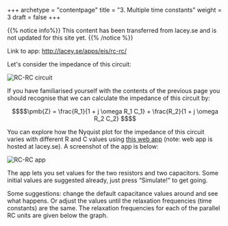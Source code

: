 +++
archetype = "contentpage"
title = "3. Multiple time constants"
weight = 3
draft = false
+++

{{% notice info%}}
This content has been transferred from lacey.se and is not updated for this site yet.
{{% /notice %}}

Link to app: http://lacey.se/apps/eis/rc-rc/

Let's consider the impedance of this circuit:

![RC-RC circuit](/images/experimental-electrochemistry/eis/ec-rcrc.svg?height=120px)

If you have familiarised yourself with the contents of the previous page you should recognise that we can calculate the impedance of this circuit by:

```math
$$\pmb{Z} = \frac{R_1}{1 + j \omega R_1 C_1} + \frac{R_2}{1 + j \omega R_2 C_2} $$
```

You can explore how the Nyquist plot for the impedance of this circuit varies with different R and C values using [this web app](http://lacey.se/apps/eis/rc-rc/) (note: web app is hosted at lacey.se). A screenshot of the app is below:

![RC-RC app](/images/experimental-electrochemistry/eis/rc-rc-app.png)

The app lets you set values for the two resistors and two capacitors. Some initial values are suggested already, just press “Simulate!” to get going.

Some suggestions: change the default capacitance values around and see what happens. Or adjust the values until the relaxation frequencies (time constants) are the same. The relaxation frequencies for each of the parallel RC units are given below the graph.